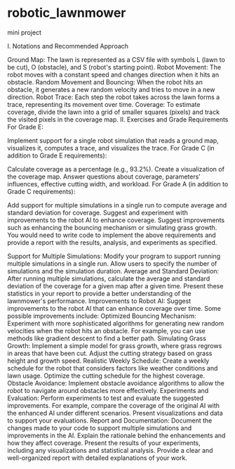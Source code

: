 # robotic_lawnmower
mini project


I. Notations and Recommended Approach

Ground Map: The lawn is represented as a CSV file with symbols L (lawn to be cut), O (obstacle), and S (robot's starting point).
Robot Movement: The robot moves with a constant speed and changes direction when it hits an obstacle.
Random Movement and Bouncing: When the robot hits an obstacle, it generates a new random velocity and tries to move in a new direction.
Robot Trace: Each step the robot takes across the lawn forms a trace, representing its movement over time.
Coverage: To estimate coverage, divide the lawn into a grid of smaller squares (pixels) and track the visited pixels in the coverage map.
II. Exercises and Grade Requirements
For Grade E:

Implement support for a single robot simulation that reads a ground map, visualizes it, computes a trace, and visualizes the trace.
For Grade C (in addition to Grade E requirements):

Calculate coverage as a percentage (e.g., 93.2%).
Create a visualization of the coverage map.
Answer questions about coverage, parameters' influences, effective cutting width, and workload.
For Grade A (in addition to Grade C requirements):

Add support for multiple simulations in a single run to compute average and standard deviation for coverage.
Suggest and experiment with improvements to the robot AI to enhance coverage.
Suggest improvements such as enhancing the bouncing mechanism or simulating grass growth.
You would need to write code to implement the above requirements and provide a report with the results, analysis, and experiments as specified.


Support for Multiple Simulations:
Modify your program to support running multiple simulations in a single run.
Allow users to specify the number of simulations and the simulation duration.
Average and Standard Deviation:
After running multiple simulations, calculate the average and standard deviation of the coverage for a given map after a given time.
Present these statistics in your report to provide a better understanding of the lawnmower's performance.
Improvements to Robot AI:
Suggest improvements to the robot AI that can enhance coverage over time. Some possible improvements include:
Optimized Bouncing Mechanism:
Experiment with more sophisticated algorithms for generating new random velocities when the robot hits an obstacle. For example, you can use methods like gradient descent to find a better path.
Simulating Grass Growth:
Implement a simple model for grass growth, where grass regrows in areas that have been cut. Adjust the cutting strategy based on grass height and growth speed.
Realistic Weekly Schedule:
Create a weekly schedule for the robot that considers factors like weather conditions and lawn usage. Optimize the cutting schedule for the highest coverage.
Obstacle Avoidance:
Implement obstacle avoidance algorithms to allow the robot to navigate around obstacles more effectively.
Experiments and Evaluation:
Perform experiments to test and evaluate the suggested improvements. For example, compare the coverage of the original AI with the enhanced AI under different scenarios.
Present visualizations and data to support your evaluations.
Report and Documentation:
Document the changes made to your code to support multiple simulations and improvements in the AI.
Explain the rationale behind the enhancements and how they affect coverage.
Present the results of your experiments, including any visualizations and statistical analysis.
Provide a clear and well-organized report with detailed explanations of your work.